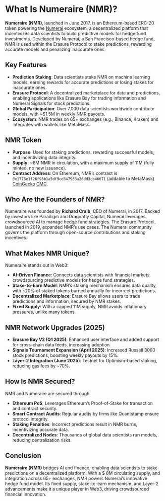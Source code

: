 # What Is Numeraire (NMR)?

**Numeraire (NMR)**, launched in June 2017, is an Ethereum-based ERC-20 token powering the [Numerai](https://numer.ai/) ecosystem, a decentralized platform that incentivizes data scientists to build predictive models for hedge fund investments. Developed by Numerai, a San Francisco-based hedge fund, NMR is used within the Erasure Protocol to stake predictions, rewarding accurate models and penalizing inaccurate ones. 

## Key Features
- **Prediction Staking**: Data scientists stake NMR on machine learning models, earning rewards for accurate predictions or losing stakes for inaccurate ones.
- **Erasure Protocol**: A decentralized marketplace for data and predictions, enabling applications like Erasure Bay for trading information and Numerai Signals for stock predictions.
- **Global Participation**: Over 7,000 data scientists worldwide contribute models, with ~$1.5M in weekly NMR payouts.
- **Ecosystem**: NMR trades on 65+ exchanges (e.g., Binance, Kraken) and integrates with wallets like MetaMask.

## NMR Token
- **Purpose**: Used for staking predictions, rewarding successful models, and incentivizing data integrity.
- **Supply**: ~8M NMR in circulation, with a maximum supply of 11M (fully minted, no new issuance).
- **Contract Address**: On Ethereum, NMR’s contract is `0x1776e1f26f98b1a5df9cd347953a26dd3cb46671` (addable to MetaMask) [CoinGecko](https://www.coingecko.com/en/coins/numeraire) [CMC](https://coinmarketcap.com/currencies/numeraire/).

## Who Are the Founders of NMR?

Numeraire was founded by **Richard Craib**, CEO of Numerai, in 2017. Backed by investors like Paradigm and Dragonfly Capital, Numerai leverages crowdsourced AI to manage hedge fund strategies. The Erasure Protocol, launched in 2019, expanded NMR’s use cases. The Numerai community governs the platform through open-source contributions and staking incentives.

## What Makes NMR Unique?

Numeraire stands out in Web3:
- **AI-Driven Finance**: Connects data scientists with financial markets, crowdsourcing predictive models for hedge fund strategies.
- **Stake-to-Earn Model**: NMR’s staking mechanism ensures data quality, with ~20% of staked tokens burned annually for incorrect predictions.
- **Decentralized Marketplace**: Erasure Bay allows users to trade predictions and information, secured by NMR stakes.
- **Fixed Supply**: With a capped 11M supply, NMR avoids inflationary pressures, unlike many tokens.

## NMR Network Upgrades (2025)
- **Erasure Bay V2 (Q1 2025)**: Enhanced user interface and added support for cross-chain data feeds, increasing adoption 
- **Signals Tournament Expansion (April 2025)**: Increased Russell 3000 stock predictions, boosting weekly payouts by 15%.
- **Layer-2 Integration (June 2025)**: Testnet for Optimism-based staking, reducing gas fees by ~70%.

## How Is NMR Secured?

NMR and Numeraire are secured through:
- **Ethereum PoS**: Leverages Ethereum’s Proof-of-Stake for transaction and contract security.
- **Smart Contract Audits**: Regular audits by firms like Quantstamp ensure protocol integrity.
- **Staking Penalties**: Incorrect predictions result in NMR burns, incentivizing accurate data.
- **Decentralized Nodes**: Thousands of global data scientists run models, reducing centralization risks.

## Conclusion

**Numeraire (NMR)** bridges AI and finance, enabling data scientists to stake predictions on a decentralized platform. With a $ 8M circulating supply, and integration across 65+ exchanges, NMR powers Numerai’s innovative hedge fund model. Its fixed supply, stake-to-earn mechanism, and Layer-2 advancements make it a unique player in Web3, driving crowdsourced financial innovation.
